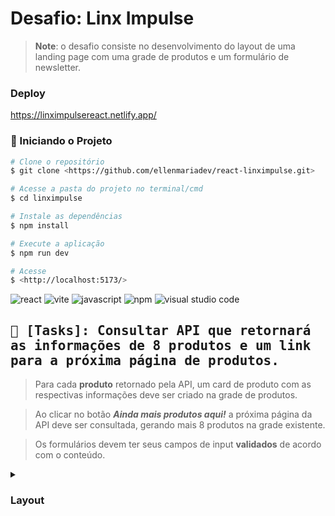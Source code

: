 # Desafio: Linx Impulse

> **Note**: o desafio consiste no desenvolvimento do layout de uma landing page com uma grade
de produtos e um formulário de newsletter. 

### Deploy
https://linximpulsereact.netlify.app/

### 🎲 Iniciando o Projeto

```bash
# Clone o repositório
$ git clone <https://github.com/ellenmariadev/react-linximpulse.git>

# Acesse a pasta do projeto no terminal/cmd
$ cd linximpulse

# Instale as dependências
$ npm install

# Execute a aplicação 
$ npm run dev

# Acesse 
$ <http://localhost:5173/>
```

![react](https://badges.aleen42.com/src/react.svg) ![vite](https://badges.aleen42.com/src/vitejs.svg) ![javascript](https://badges.aleen42.com/src/javascript.svg) ![npm](https://badges.aleen42.com/src/npm.svg)
![visual studio code](https://badges.aleen42.com/src/visual_studio_code.svg)

<samp>

## 📌 [Tasks]: Consultar API que retornará as informações de 8 produtos e um link para a próxima página de produtos.

</samp>

> Para cada **produto** retornado pela API, um card de produto com as respectivas
informações deve ser criado na grade de produtos.

> Ao clicar no botão ***Ainda mais produtos aqui!*** a próxima página da API deve ser
consultada, gerando mais 8 produtos na grade existente.

> Os formulários devem ter seus campos de input **validados** de acordo com o
conteúdo.

<details>
<summary>

### Layout

</summary>

![layout](https://i.ibb.co/5RhRbmg/localhost-5173.png)
</details>
